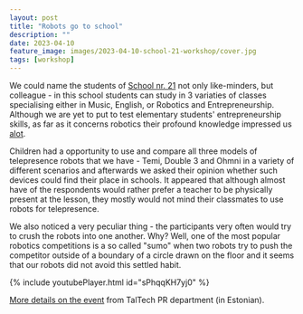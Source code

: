 ```yaml
---
layout: post
title: "Robots go to school"
description: ""
date: 2023-04-10
feature_image: images/2023-04-10-school-21-workshop/cover.jpg
tags: [workshop]
---
```


We could name the students of [School nr. 21](https://21k.ee/en/) not only like-minders, but colleague - in this school students can study in 3 variaties of classes specialising either in Music, English, or Robotics and Entrepreneurship. Although we are yet to put to test elementary students' entrepreneurship skills, as far as it concerns robotics their profound knowledge impressed us [alot](images/2023-04-10-school-21-workshop/alot.jpg). 

Children had a opportunity to use and compare all three models of telepresence robots that we have - Temi, Double 3 and Ohmni in a variety of different scenarios and afterwards we asked their opinion whether such devices could find their place in schools. It appeared that although almost have of the respondents would rather prefer a teacher to be physically present at the lesson, they mostly would not mind their classmates to use robots for telepresence.

We also noticed a very peculiar thing <!--more--> - the participants very often would try to crush the robots into one another. Why? Well, one of the most popular robotics competitions is a so called "sumo" when two robots try to push the competitor outside of a boundary of a circle drawn on the floor and it seems that our robots did not avoid this settled habit.

{% include youtubePlayer.html id="sPhqqKH7yj0" %}

[More details on the event](https://taltech.ee/uudised/mitusada-pohikooli-opilast-tutvusid-telerobotitega) from TalTech PR department (in Estonian).


